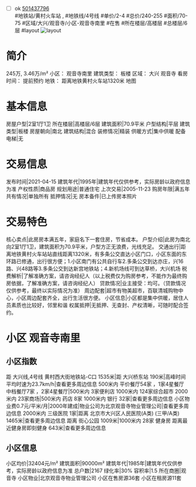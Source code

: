 - [ ] ok [501437796](https://bj.5i5j.com/ershoufang/501437796.html)  
 #地铁站/黄村火车站 ,  #地铁线/4号线
#单价/2-4 #总价/240-255 #面积/70-75   #区域/大兴/观音寺/小区-观音寺南里 #在售 #所在楼层/高楼层 #总楼层/6层 #layout 
![layout](http://image2a.5i5j.com/bdir/layout/361311.jpg_P5.jpg) 
# 简介 
 245万,  3.46万/m² 
小区： 观音寺南里
建筑类型： 板楼
区域： 大兴 观音寺
看房时间： 提前预约
地铁： 距离地铁黄村火车站1320米 地图
# 基本信息 
 房屋户型|2室1厅1卫
所在楼层|高楼层/6层
建筑面积|70.9平米
户型结构|平层
建筑类型|板楼
房屋朝向|南北
建筑结构|混合
装修情况|精装
供暖方式|集中供暖
配备电梯|无
# 交易信息 
 发布时间|2021-04-15
建筑年代|1995年|建筑年代仅供参考，实际房龄以政府信息为准
产权性质|商品房
规划用途|普通住宅
上次交易|2005-11-23
购房年限|满五年
共有情况|单独所有
抵押情况|无
房本备件|已上传房本照片
# 交易特色 
 核心卖点|此房房本满五年，家庭名下一套住房，节省成本。
户型介绍|此房为南北向2室1厅1卫，建筑面积为70.9平米，户型方正无浪费，光线充足。
交通出行|距离地铁黄村火车站站直线距离1320米，有多条公交直达小区门口，小区东面的东环路已修通，出行很方便；1.小区南门有公共自行车2.多条公交到达亦庄，兴16路、兴48路等3.多条公交到达新宫地铁站；4.新机场线可到达草桥，大兴机场
税费解析|了解准确方案，请咨询经纪人（以上税费仅为购房参考，不能作为最终购房依据，了解准确方案，请咨询经纪人）
贷款情况|业主接受：均可。（贷款情况仅供参考，最终以实际情况为准）
周边配套|超市有物美超市，百联清城购物中心，小区周边配套齐全，出行生活很方便。
小区信息|小区都是集中供暖，居住人员素质也比较好，邻里和谐
权属抵押|无抵押、无查封、产权清晰，可随时配合签约。
# 小区 观音寺南里
## 小区指数 
 距 大兴线,4号线 黄村西大街地铁站-C口 1535米|距 大兴桥东站 190米|高峰时间平均时速为23.7km/h|查看更多周边信息
500米内 平价餐厅54家 ，1家4星餐厅
中档餐厅7家 ，2家4星餐厅|500米内 3家便利店
1000米内 124家综合超市
2000米内 23家商场|500米内 药店 8家
1000米内 银行 32家|查看更多周边信息
小区物业费0.7元/平米/月|2000年建成|物业公司为北京观音寺物业管理公司|查看更多周边信息
2000米内 三级医院 1家|距离 北京市大兴区人民医院(A类) (三甲/A类) 1465米|查看更多周边信息
距离 街心公园 1009米|1000米内 28家 健身房
距离最近健身房即刻健身 643米|查看更多周边信息
## 小区信息 
 小区均价|32404元/m²
建筑面积|90000m²
建筑年代|1985年|建筑年代仅供参考，实际房龄以政府信息为准
总户数|2167
绿化率|30%
容积率|1.5
所在商圈|观音寺
小区物业|北京观音寺物业管理公司
小区在售房源36套
小区在租房源11套
